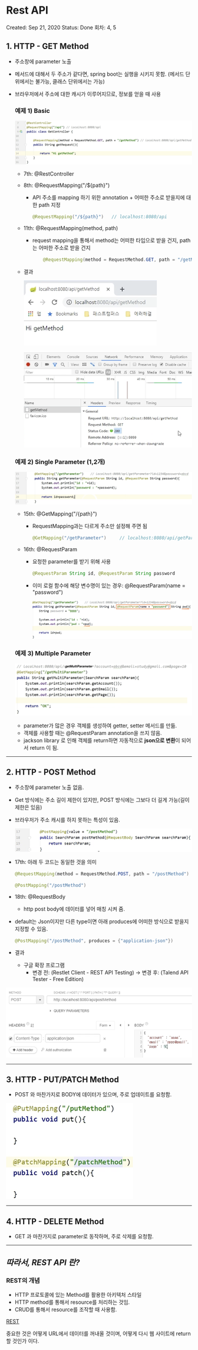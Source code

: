 # Rest API

Created: Sep 21, 2020
Status: Done
회차: 4, 5

## 1. HTTP - GET Method

- 주소창에 parameter 노출
- 메서드에 대해서 두 주소가 같다면, spring boot는 실행을 시키지 못함. (메서드 단위에서는 불가능, 클래스 단위에서는 가능)
- 브라우저에서 주소에 대한 캐시가 이루어지므로, 정보를 얻을 때 사용

    ### 예제 1) Basic

    ![RestAPI1](./img/3-1.png)

    - 7th: @RestController
    - 8th: @RequestMapping("/${path}")
        - API 주소를 mapping 하기 위한 annotation  + 어떠한 주소로 받을지에 대한 path 지정

            ```java
            @RequestMapping("/${path}")   // localhost:8080/api 
            ```

    - 11th: @RequestMapping(method, path)
        - request mapping을 통해서 method는 어떠한 타입으로 받을 건지, path는 어떠한 주소로 받을 건지

            ```java
            	@RequestMapping(method = RequestMethod.GET, path = "/getMethod")    // localhost:8080/api/getMethod
            ```

    - 결과

        ![RestAPI2](./img/3-2.png)

        ![RestAPI3](./img/3-3.png)

    ### 예제 2) Single Parameter (1,2개)

    ![RestAPI4](./img/3-4.png)

    - 15th: @GetMapping("/{path}")
        - RequestMapping과는 다르게 주소만 설정해 주면 됨

            ```java
            @GetMapping("/getParameter")     // localhost:8080/api/getParameter?id=1234&password=abcd
            ```

    - 16th: @RequestParam
        - 요청한 parameter를 받기 위해 사용

            ```java
            @RequestParam String id, @RequestParam String password
            ```

        - 이미 로컬 함수에 해당 변수명이 있는 경우: @RequestParam(name = "password")

            ![RestAPI5](./img/3-5.png)

    ### 예제 3) Multiple Parameter

    ![RestAPI6](./img/3-6.png)

    - parameter가 많은 경우 객체를 생성하여 getter, setter 메서드를 만듦.
    - 객체를 사용할 때는 @RequestParam annotation을 쓰지 않음.
    - jackson library 로 인해 객체를 return하면 자동적으로 **json으로 변환**이 되어서 return 이 됨.

---

## 2. HTTP - POST Method

- 주소창에 parameter 노출 없음.
- Get 방식에는 주소 길이 제한이 있지만, POST 방식에는 그보다 더 길게 가능(길이 제한은 있음)
- 브라우저가 주소 캐시를 하지 못하는 특성이 있음.

    ![RestAPI7](./img/3-7.png)

- 17th: 아래 두 코드는 동일한 것을 의미

    ```java
    @RequestMapping(method = RequestMethod.POST, path = "/postMethod")
    ```

    ```java
    @PostMapping("/postMethod")
    ```

- 18th: @RequestBody
    - http post body에 데이터를 넣어 매칭 시켜 줌.
- default는 Json이지만 다른 type이면 아래 produces에 어떠한 방식으로 받을지 지정할 수 있음.

    ```java
    @PostMapping("/postMethod", produces = {"application-json"})
    ```

- 결과
    - 구글 확장 프로그램
        - 변경 전: (Restlet Client - REST API Testing) → 변경 후: (Talend API Tester - Free Edition)

![RestAPI8](./img/3-8.png)

---

## 3. HTTP - PUT/PATCH Method

- POST 와 마찬가지로 BODY에 데이터가 있으며, 주로 업데이트를 요청함.

![RestAPI9](./img/3-9.png)

---

## 4. HTTP - DELETE Method

- GET 과 마찬가지로 parameter로 동작하며, 주로 삭제를 요청함.

---

## *따라서, REST API 란?*

### REST의 개념

- HTTP 프로토콜에 있는 Method를 활용한 아키텍처 스타일
- HTTP method를 통해서 resource를 처리하는 것임.
- CRUD를 통해서 resource를 조작할 때 사용함.

[REST](https://www.notion.so/8a82600d1cb3421090559c92dff8f663)

중요한 것은 어떻게 URL에서 데이터를 꺼내올 것이며, 어떻게 다시 웹 사이트에 return 할 것인가 이다.
